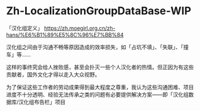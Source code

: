 # Zh-LocalizationGroupDataBase-WIP
「汉化组定义」
https://zh.moegirl.org.cn/zh-hans/%E6%B1%89%E5%8C%96%E7%BB%84

汉化组之间由于沟通不畅等原因造成的效率损失，如「占坑不填」、「失联」、「撞车」等……

这样的事终究会给人挫败感，甚至会扑灭一些个人汉化者的热情。但正因为有这些贡献者，国外文化才得以走入大众视野。

为了保证这些工作者的劳动成果得到最大程度之尊重，我认为这些沟通困难、项目进度不十分透明、经验无法传承之类的问题有必要提供解决方案——即「汉化组数据库/汉化组布告栏」项目

	
